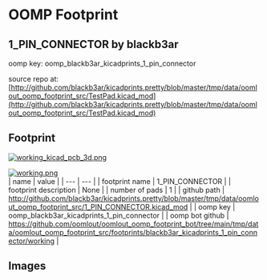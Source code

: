 # OOMP Footprint  
## 1_PIN_CONNECTOR  by blackb3ar  
  
oomp key: oomp_blackb3ar_kicadprints_1_pin_connector  
  
source repo at: [http://github.com/blackb3ar/kicadprints.pretty/blob/master/tmp/data/oomlout_oomp_footprint_src/TestPad.kicad_mod](http://github.com/blackb3ar/kicadprints.pretty/blob/master/tmp/data/oomlout_oomp_footprint_src/TestPad.kicad_mod)  
## Footprint  
  
[![working_kicad_pcb_3d.png](working_kicad_pcb_3d_600.png)](working_kicad_pcb_3d.png)  
  
[![working.png](working_600.png)](working.png)  
| name | value | 
| --- | --- | 
| footprint name | 1_PIN_CONNECTOR | 
| footprint description | None | 
| number of pads | 1 | 
| github path | http://github.com/blackb3ar/kicadprints.pretty/blob/master/tmp/data/oomlout_oomp_footprint_src/1_PIN_CONNECTOR.kicad_mod | 
| oomp key | oomp_blackb3ar_kicadprints_1_pin_connector | 
| oomp bot github | https://github.com/oomlout/oomlout_oomp_footprint_bot/tree/main/tmp/data/oomlout_oomp_footprint_src/footprints/blackb3ar_kicadprints_1_pin_connector/working | 
## Images  
